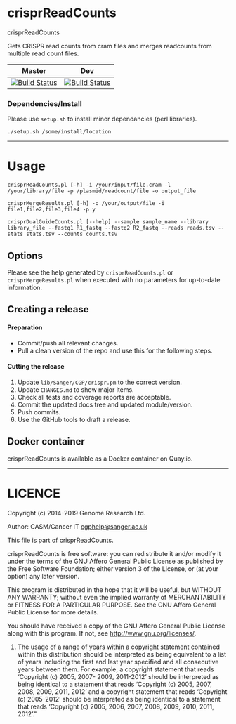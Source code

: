 crisprReadCounts
=====

crisprReadCounts

Gets CRISPR read counts from cram files and merges readcounts from multiple read count files.

| Master | Dev |
|---|---|
|  [![Build Status](https://travis-ci.org/cancerit/crisprReadCounts.svg?branch=master)](https://travis-ci.org/cancerit/crisprReadCounts) | [![Build Status](https://travis-ci.org/cancerit/crisprReadCounts.svg?branch=develop)](https://travis-ci.org/cancerit/crisprReadCounts) |

### Dependencies/Install

Please use `setup.sh` to install minor dependancies (perl libraries).

```
./setup.sh /some/install/location
```

---


# Usage

	crisprReadCounts.pl [-h] -i /your/input/file.cram -l /your/library/file -p /plasmid/readcount/file -o output_file

	crisprMergeResults.pl [-h] -o /your/output/file -i file1,file2,file3,file4 -p y
	
	crisprDualGuideCounts.pl [--help] --sample sample_name --library library_file --fastq1 R1_fastq --fastq2 R2_fastq --reads reads.tsv --stats stats.tsv --counts counts.tsv


## Options

Please see the help generated by ```crisprReadCounts.pl``` or ```crisprMergeResults.pl``` when executed with no parameters for up-to-date information.


## Creating a release
#### Preparation
* Commit/push all relevant changes.
* Pull a clean version of the repo and use this for the following steps.

#### Cutting the release
1. Update `lib/Sanger/CGP/crispr.pm` to the correct version.
2. Update `CHANGES.md` to show major items.
3. Check all tests and coverage reports are acceptable.
4. Commit the updated docs tree and updated module/version.
5. Push commits.
6. Use the GitHub tools to draft a release.

## Docker container
crisprReadCounts is available as a Docker container on Quay.io.

---

LICENCE
=======
Copyright (c) 2014-2019 Genome Research Ltd.

Author: CASM/Cancer IT <cgphelp@sanger.ac.uk>

This file is part of crisprReadCounts.

crisprReadCounts is free software: you can redistribute it and/or modify it under
the terms of the GNU Affero General Public License as published by the Free
Software Foundation; either version 3 of the License, or (at your option) any
later version.

This program is distributed in the hope that it will be useful, but WITHOUT
ANY WARRANTY; without even the implied warranty of MERCHANTABILITY or FITNESS
FOR A PARTICULAR PURPOSE. See the GNU Affero General Public License for more
details.

You should have received a copy of the GNU Affero General Public License
along with this program. If not, see <http://www.gnu.org/licenses/>.

1. The usage of a range of years within a copyright statement contained within
this distribution should be interpreted as being equivalent to a list of years
including the first and last year specified and all consecutive years between
them. For example, a copyright statement that reads ‘Copyright (c) 2005, 2007-
2009, 2011-2012’ should be interpreted as being identical to a statement that
reads ‘Copyright (c) 2005, 2007, 2008, 2009, 2011, 2012’ and a copyright
statement that reads ‘Copyright (c) 2005-2012’ should be interpreted as being
identical to a statement that reads ‘Copyright (c) 2005, 2006, 2007, 2008,
2009, 2010, 2011, 2012’."
